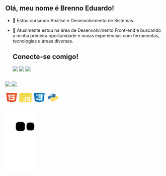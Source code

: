##
<h2>Olá, meu nome é Brenno Eduardo!</h2>


- 🔭 Estou cursando Análise e Desenvolvimento de Sistemas.
- 🌱 Atualmente estou na área de Desenvolvimento Front-end e buscando a minha primeira oportunidade e novas experiências com ferramentas, tecnologias e áreas diversas.

   <h2>Conecte-se comigo!</h2>
   <a href="https://www.linkedin.com/in/brennoeduardo/" target="_blank"><img src="https://img.shields.io/badge/-LinkedIn-%230077B5?style=for-the-badge&logo=linkedin&logoColor=white" target="_blank"></a> 
   <a href = "mailto:brennobesc@gmail.com"><img src="https://img.shields.io/badge/-Gmail-%23333?style=for-the-badge&logo=gmail&logoColor=white" target="_blank"></a>
   <a href="https://www.instagram.com/brennozzo/" target="_blank"><img src="https://img.shields.io/badge/-Instagram-%23E4405F?style=for-the-badge&logo=instagram&logoColor=white" target="_blank"></a>
##
<div>
  <a href="https://github.com/brennoeduardo">
  <img height="180em" src="https://github-readme-stats.vercel.app/api?username=brennoeduardo&show_icons=true&theme=dark&include_all_commits=true&count_private=true"/>  <img height="180em" src="https://github-readme-stats.vercel.app/api/top-langs/?username=brennoeduardo&layout=compact&langs_count=7&theme=dark"/>
  </a>
</div>
<div style='display> inline_block'><br>
  <img align="center" alt="Brenno-HTML" height="30" width="40" src="https://raw.githubusercontent.com/devicons/devicon/master/icons/html5/html5-original.svg">
  <img align="center" alt="Brenno-Js" height="30" width="40" src="https://raw.githubusercontent.com/devicons/devicon/master/icons/javascript/javascript-plain.svg">
  <img align="center" alt="Brenno-CSS" height="30" width="40" src="https://raw.githubusercontent.com/devicons/devicon/master/icons/css3/css3-original.svg">
  <img align="center" alt="Brenno-Python" height="30" width="40" src="https://raw.githubusercontent.com/devicons/devicon/master/icons/python/python-original.svg">
  </div>
  
##
<div style='display> inline_block'>
  
  
  ![Snake animation](https://github.com/brennoeduardo/brennoeduardo/blob/output/github-contribution-grid-snake.svg)
  </div>
  
  
